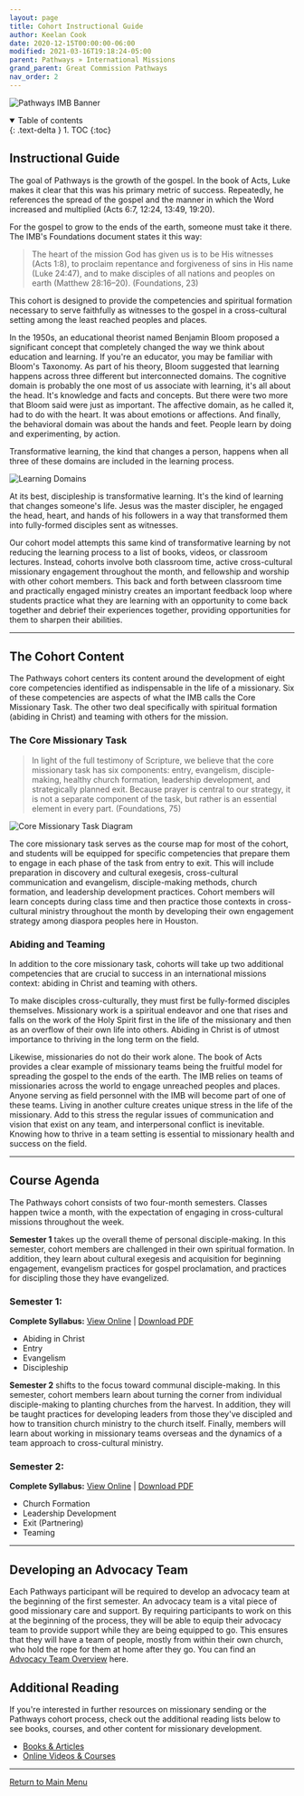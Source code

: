 ```yaml
---
layout: page
title: Cohort Instructional Guide
author: Keelan Cook
date: 2020-12-15T00:00:00-06:00
modified: 2021-03-16T19:18:24-05:00
parent: Pathways » International Missions
grand_parent: Great Commission Pathways
nav_order: 2
---
```


![Pathways IMB Banner](https://i.imgur.com/aeVVD30.png)

<details open markdown="block">
  <summary>
    Table of contents
  </summary>
  {: .text-delta }
1. TOC
{:toc}
</details>

## Instructional Guide
The goal of Pathways is the growth of the gospel. In the book of Acts, Luke makes it clear that this was his primary metric of success. Repeatedly, he references the spread of the gospel and the manner in which the Word increased and multiplied (Acts 6:7, 12:24, 13:49, 19:20). 

For the gospel to grow to the ends of the earth, someone must take it there. The IMB's Foundations document states it this way: 
>The heart of the mission God has given us is to be His witnesses (Acts 1:8), to proclaim repentance and forgiveness of sins in His name (Luke 24:47), and to make disciples of all nations and peoples on earth (Matthew 28:16–20). (Foundations, 23)

This cohort is designed to provide the competencies and spiritual formation necessary to serve faithfully as witnesses to the gospel in a cross-cultural setting among the least reached peoples and places. 

In the 1950s, an educational theorist named Benjamin Bloom proposed a significant concept that completely changed the way we think about education and learning. If you're an educator, you may be familiar with Bloom's Taxonomy. As part of his theory, Bloom suggested that learning happens across three different but interconnected domains. The cognitive domain is probably the one most of us associate with learning, it's all about the head. It's knowledge and facts and concepts. But there were two more that Bloom said were just as important. The affective domain, as he called it, had to do with the heart. It was about emotions or affections. And finally, the behavioral domain was about the hands and feet. People learn by doing and experimenting, by action.

Transformative learning, the kind that changes a person, happens when all three of these domains are included in the learning process.

![Learning Domains](https://i.imgur.com/Ft2l6cy.png)

At its best, discipleship is transformative learning. It's the kind of learning that changes someone's life. Jesus was the master discipler, he engaged the head, heart, and hands of his followers in a way that transformed them into fully-formed disciples sent as witnesses.

Our cohort model attempts this same kind of transformative learning by not reducing the learning process to a list of books, videos, or classroom lectures. Instead, cohorts involve both classroom time, active cross-cultural missionary engagement throughout the month, and fellowship and worship with other cohort members. This back and forth between classroom time and practically engaged ministry creates an important feedback loop where students practice what they are learning with an opportunity to come back together and debrief their experiences together, providing opportunities for them to sharpen their abilities.

---

## The Cohort Content
The Pathways cohort centers its content around the development of eight core competencies identified as indispensable in the life of a missionary. Six of these competencies are aspects of what the IMB calls the Core Missionary Task. The other two deal specifically with spiritual formation (abiding in Christ) and teaming with others for the mission.

### The Core Missionary Task
>In light of the full testimony of Scripture, we believe that the core missionary task has six components: entry, evangelism, disciple-making, healthy church formation, leadership development, and strategically planned exit. Because prayer is central to our strategy, it is not a separate component of the task, but rather is an essential element in every part. (Foundations, 75)

![Core Missionary Task Diagram](https://i.imgur.com/GfS51fH.png)

The core missionary task serves as the course map for most of the cohort, and students will be equipped for specific competencies that prepare them to engage in each phase of the task from entry to exit. This will include preparation in discovery and cultural exegesis, cross-cultural communication and evangelism, disciple-making methods, church formation, and leadership development practices. Cohort members will learn concepts during class time and then practice those contexts in cross-cultural ministry throughout the month by developing their own engagement strategy among diaspora peoples here in Houston.

### Abiding and Teaming
In addition to the core missionary task, cohorts will take up two additional competencies that are crucial to success in an international missions context: abiding in Christ and teaming with others.

To make disciples cross-culturally, they must first be fully-formed disciples themselves. Missionary work is a spiritual endeavor and one that rises and falls on the work of the Holy Spirit first in the life of the missionary and then as an overflow of their own life into others. Abiding in Christ is of utmost importance to thriving in the long term on the field.

Likewise, missionaries do not do their work alone. The book of Acts provides a clear example of missionary teams being the fruitful model for spreading the gospel to the ends of the earth. The IMB relies on teams of missionaries across the world to engage unreached peoples and places. Anyone serving as field personnel with the IMB will become part of one of these teams. Living in another culture creates unique stress in the life of the missionary. Add to this stress the regular issues of communication and vision that exist on any team, and interpersonal conflict is inevitable. Knowing how to thrive in a team setting is essential to missionary health and success on the field. 

---

## Course Agenda
The Pathways cohort consists of two four-month semesters. Classes happen twice a month, with the expectation of engaging in cross-cultural missions throughout the week.

**Semester 1** takes up the overall theme of personal disciple-making. In this semester, cohort members are challenged in their own spiritual formation. In addition, they learn about cultural exegesis and acquisition for beginning engagement, evangelism practices for gospel proclamation, and practices for discipling those they have evangelized.

### Semester 1: 
**Complete Syllabus:** [View Online](https://pathways.ml/docs/imb-semester-1-syllabus/) | [Download PDF](http://DOWNLOADLINK)
* Abiding in Christ
* Entry
* Evangelism
* Discipleship



**Semester 2** shifts to the focus toward communal disciple-making. In this semester, cohort members learn about turning the corner from individual disciple-making to planting churches from the harvest. In addition, they will be taught practices for developing leaders from those they've discipled and how to transition church ministry to the church itself. Finally, members will learn about working in missionary teams overseas and the dynamics of a team approach to cross-cultural ministry.

### Semester 2: 
**Complete Syllabus:** [View Online](https://pathways.ml/docs/imb-semester-2-syllabus/) | [Download PDF](http://DOWNLOADLINK)
* Church Formation
* Leadership Development
* Exit (Partnering)
* Teaming
  

---

## Developing an Advocacy Team
Each Pathways participant will be required to develop an advocacy team at the beginning of the first semester. An advocacy team is a vital piece of good missionary care and support. By requiring participants to work on this at the beginning of the process, they will be able to equip their advocacy team to provide support while they are being equipped to go. This ensures that they will have a team of people, mostly from within their own church, who hold the rope for them at home after they go. You can find an [Advocacy Team Overview](advocacy-team-overview ) here.

## Additional Reading
If you're interested in further resources on missionary sending or the Pathways cohort process, check out the additional reading lists below to see books, courses, and other content for missionary development. 

* [Books & Articles](/docs/pathways-book-list/)
* [Online Videos & Courses](http://VIDEOS-COURSES-LIST)

---

[Return to Main Menu](/pathways/pathways-imb.html)